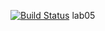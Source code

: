 [![Build Status](https://travis-ci.org/kate-lozovaya/lab05.svg?branch=master)](https://travis-ci.org/kate-lozovaya/lab05)
lab05
